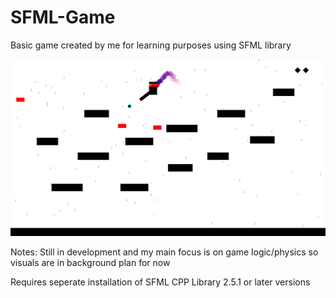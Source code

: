 # SFML-Game
Basic game created by me for learning purposes using SFML library

![](/resources/images/preview.png)

Notes: Still in development and my main focus is on game logic/physics so visuals are in background plan for now

Requires seperate installation of SFML CPP Library 2.5.1 or later versions
